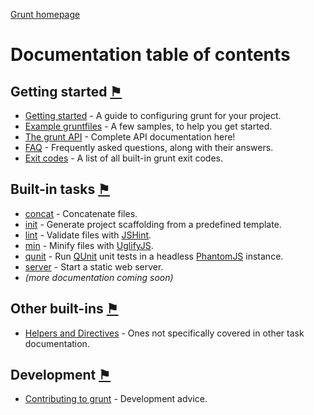 [Grunt homepage](https://github.com/cowboy/grunt)

# Documentation table of contents

## Getting started <a name="getting-started" href="#getting-started" title="Link to this section">⚑</a>

* [Getting started](getting_started.md) - A guide to configuring grunt for your project.
* [Example gruntfiles](example_gruntfiles.md) - A few samples, to help you get started.
* [The grunt API](api.md) - Complete API documentation here!
* [FAQ](faq.md) - Frequently asked questions, along with their answers.
* [Exit codes](exit_codes.md) - A list of all built-in grunt exit codes.

## Built-in tasks <a name="built-in-tasks" href="#built-in-tasks" title="Link to this section">⚑</a>

* [concat](task_concat.md) - Concatenate files.
* [init](task_init.md) - Generate project scaffolding from a predefined template.
* [lint](task_lint.md) - Validate files with [JSHint][jshint].
* [min](task_min.md) - Minify files with [UglifyJS][uglify].
* [qunit](task_qunit.md) - Run [QUnit][qunit] unit tests in a headless [PhantomJS][phantom] instance.
* [server](task_server.md) - Start a static web server.
* _(more documentation coming soon)_

<!--
* [test](task_test.md) - Run unit tests with [nodeunit][nodeunit].
* [watch](task_watch.md) - Run predefined tasks whenever watched files change.
-->

[jshint]: http://www.jshint.com/
[uglify]: https://github.com/mishoo/UglifyJS/
[nodeunit]: https://github.com/caolan/nodeunit
[qunit]: http://docs.jquery.com/QUnit
[phantom]: http://www.phantomjs.org/

## Other built-ins <a name="other-built-ins" href="#other-built-ins" title="Link to this section">⚑</a>

* [Helpers and Directives](helpers_directives.md) - Ones not specifically covered in other task documentation.

## Development <a name="development" href="#development" title="Link to this section">⚑</a>

* [Contributing to grunt](contributing.md) - Development advice.

<!-- * [Grunt plugins](plugins.md) - -->
